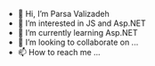 - 👋 Hi, I’m Parsa Valizadeh
- 👀 I’m interested in JS and Asp.NET
- 🌱 I’m currently learning Asp.NET
- 💞️ I’m looking to collaborate on ...
- 📫 How to reach me ...

<!---
Parsavl/Parsavl is a ✨ special ✨ repository because its `README.md` (this file) appears on your GitHub profile.
You can click the Preview link to take a look at your changes.
--->
